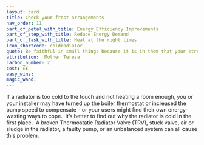 ```yaml
---
layout: card
title: Check your frost arrangements
nav_order: 11
part_of_petal_with_title: Energy Efficiency Improvements
part_of_step_with_title: Reduce Energy Demand
part_of_task_with_title: Heat at the right times
icon_shortcode: coldradiator
quote: Be faithful in small things because it is in them that your strength lies.
attribution:  Mother Teresa
carbon_number: 2
cost: ££
easy_wins: 
magic_wand: 
---
```


<p>If a radiator is too cold to the touch and not heating a room enough, you or your installer may have turned up the boiler thermostat or increased the pump speed to compensate - or your users might find their own energy-wasting ways to cope.  It’s better to find out why the radiator is cold in the first place.  A broken Thermostatic Radiator Valve (TRV), stuck valve, air or sludge in the radiator, a faulty pump, or an unbalanced system can all cause this problem.</p> 
